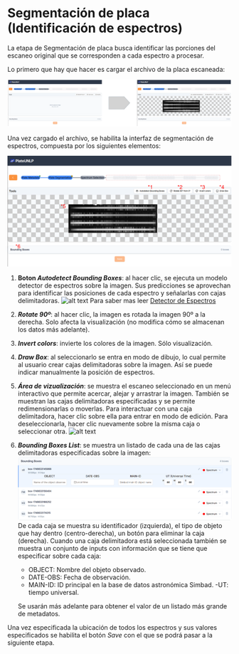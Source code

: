 # Segmentación de placa (Identificación de espectros)

La etapa de Segmentación de placa busca identificar las porciones del escaneo original que se corresponden a cada espectro a procesar.

Lo primero que hay que hacer es cargar el archivo de la placa escaneada:

![alt text](./images/PlateSegmentation/cargarEscaneo.png)

Una vez cargado el archivo, se habilita la interfaz de segmentación de espectros, compuesta por los siguientes elementos:

![alt text](./images/PlateSegmentation/elementosSegmentadorPlaca.png)

1. **Boton _Autodetect Bounding Boxes_**: al hacer clic, se ejecuta un modelo detector de espectros sobre la imagen. Sus predicciones se aprovechan para identificar las posiciones de cada espectro y señalarlas con cajas delimitadoras.
![alt text](./images/PlateSegmentation/plateSegmentationinfer.png)
Para saber mas leer [Detector de Espectros](./spectrum-detector.md)

2. **_Rotate 90º_**:  al hacer clic, la imagen es rotada la imagen 90º a la derecha. Solo afecta la visualización (no modifica cómo se almacenan los datos más adelante).

3. **_Invert colors_**: invierte los colores de la imagen. Sólo visualización.

4. **_Draw Box_**: al seleccionarlo se entra en modo de dibujo, lo cual permite al usuario crear cajas delimitadoras sobre la imagen. Así se puede indicar manualmente la posición de espectros.

5. **_Área de vizualización_**: se muestra el escaneo seleccionado en un menú interactivo que permite acercar, alejar y arrastrar la imagen. También se muestran las cajas delimitadoras especificadas y se permite redimensionarlas o moverlas. Para interactuar con una caja delimitadora, hacer clic sobre ella para entrar en modo de edición. Para deseleccionarla, hacer clic nuevamente sobre la misma caja o seleccionar otra.
![alt text](./images/PlateSegmentation/plateSegmentationBBEdit.gif)

6. **_Bounding Boxes List_**: se muestra un listado de cada una de las cajas delimitadoras especificadas sobre la imagen:
![alt text](./images/PlateSegmentation/boundingBoxList.png)
De cada caja se muestra su identificador (izquierda), el tipo de objeto que hay dentro (centro-derecha), un botón para eliminar la caja (derecha). Cuando una caja delimitadora está seleccionada también se muestra un conjunto de inputs con información que se tiene que especificar sobre cada caja:
    - OBJECT: Nombre del objeto observado.
    - DATE-OBS: Fecha de observación.
    - MAIN-ID: ID principal en la base de datos astronómica Simbad.
    -UT: tiempo universal.

    Se usarán más adelante para obtener el valor de un listado más grande de metadatos.

Una vez especificada la ubicación de todos los espectros y sus valores especificados se habilita el botón _Save_ con el que se podrá pasar a la siguiente etapa.